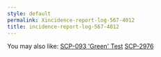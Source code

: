```yaml
---
style: default
permalink: Xincidence-report-log-567-4012
title: incidence-report-log-567-4012
---
```

You may also like:
[SCP-093 'Green' Test](http://scp-wiki.net/scp-093-green-test)
[SCP-2976](http://scp-wiki.net/scp-2976)